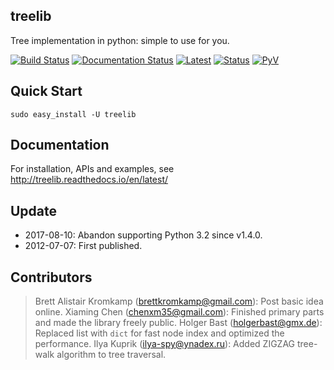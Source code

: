 treelib
-------

Tree implementation in python: simple to use for you.

[![Build Status](https://travis-ci.org/caesar0301/treelib.svg?branch=master)](https://travis-ci.org/caesar0301/treelib)
[![Documentation Status](https://readthedocs.org/projects/treelib/badge/?version=latest)](http://treelib.readthedocs.io/en/latest/?badge=latest)
[![Latest](https://img.shields.io/pypi/v/treelib.svg)](https://pypi.python.org/pypi/treelib)
[![Status](https://img.shields.io/pypi/status/treelib.svg)](https://pypi.python.org/pypi/treelib)
[![PyV](https://img.shields.io/pypi/pyversions/treelib.svg)](https://pypi.python.org/pypi/treelib)


Quick Start
-----------

    sudo easy_install -U treelib

Documentation
-------------

For installation, APIs and examples, see http://treelib.readthedocs.io/en/latest/

Update
-------

* 2017-08-10: Abandon supporting Python 3.2 since v1.4.0.
* 2012-07-07: First published.


Contributors
------------

> Brett Alistair Kromkamp (brettkromkamp@gmail.com): Post basic idea online.
> Xiaming Chen (chenxm35@gmail.com): Finished primary parts and made the library freely public.
> Holger Bast (holgerbast@gmx.de): Replaced list with `dict` for fast node index and optimized the performance.
> Ilya Kuprik (ilya-spy@ynadex.ru): Added ZIGZAG tree-walk algorithm to tree traversal.
